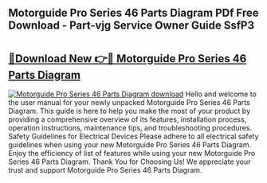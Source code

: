 ## Motorguide Pro Series 46 Parts Diagram PDf Free Download - Part-vjg Service Owner Guide SsfP3

# <h2><a href="http://dfkpv8.blite.top/?on=Motorguide+Pro+Series+46+Parts+Diagram">🔗Download New 👉🔴 Motorguide Pro Series 46 Parts Diagram</a></h2>

[![Motorguide Pro Series 46 Parts Diagram download](https://i.imgur.com/lujVjoI.png)](http://dfkpv8.blite.top/?on=Motorguide+Pro+Series+46+Parts+Diagram)
Hello and welcome to the user manual for your newly unpacked Motorguide Pro Series 46 Parts Diagram. This guide is here to help you make the most of your product by providing a comprehensive overview of its features, installation process, operation instructions, maintenance tips, and troubleshooting procedures. Safety Guidelines for Electrical Devices Please adhere to all electrical safety guidelines when using your new Motorguide Pro Series 46 Parts Diagram. Enjoy the efficiency of list of features while using your new Motorguide Pro Series 46 Parts Diagram. Thank You for Choosing Us! We appreciate your trust and support Motorguide Pro Series 46 Parts Diagram.
